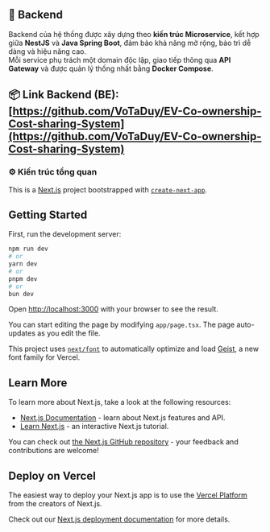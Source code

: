 ## 🧠 Backend

Backend của hệ thống được xây dựng theo **kiến trúc Microservice**, kết hợp giữa **NestJS** và **Java Spring Boot**, đảm bảo khả năng mở rộng, bảo trì dễ dàng và hiệu năng cao.  
Mỗi service phụ trách một domain độc lập, giao tiếp thông qua **API Gateway** và được quản lý thống nhất bằng **Docker Compose**.

📦 **Link Backend (BE):** [https://github.com/VoTaDuy/EV-Co-ownership-Cost-sharing-System](https://github.com/VoTaDuy/EV-Co-ownership-Cost-sharing-System)
---

### ⚙️ Kiến trúc tổng quan

This is a [Next.js](https://nextjs.org) project bootstrapped with [`create-next-app`](https://nextjs.org/docs/app/api-reference/cli/create-next-app).

## Getting Started

First, run the development server:

```bash
npm run dev
# or
yarn dev
# or
pnpm dev
# or
bun dev
```

Open [http://localhost:3000](http://localhost:3000) with your browser to see the result.

You can start editing the page by modifying `app/page.tsx`. The page auto-updates as you edit the file.

This project uses [`next/font`](https://nextjs.org/docs/app/building-your-application/optimizing/fonts) to automatically optimize and load [Geist](https://vercel.com/font), a new font family for Vercel.

## Learn More

To learn more about Next.js, take a look at the following resources:

- [Next.js Documentation](https://nextjs.org/docs) - learn about Next.js features and API.
- [Learn Next.js](https://nextjs.org/learn) - an interactive Next.js tutorial.

You can check out [the Next.js GitHub repository](https://github.com/vercel/next.js) - your feedback and contributions are welcome!

## Deploy on Vercel

The easiest way to deploy your Next.js app is to use the [Vercel Platform](https://vercel.com/new?utm_medium=default-template&filter=next.js&utm_source=create-next-app&utm_campaign=create-next-app-readme) from the creators of Next.js.

Check out our [Next.js deployment documentation](https://nextjs.org/docs/app/building-your-application/deploying) for more details.
